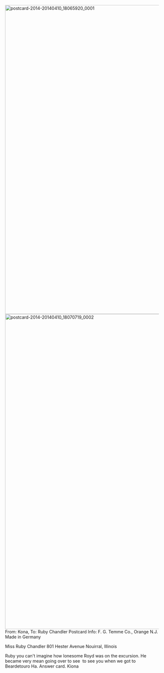 <html><body><a href="http://107.170.91.122/wp-content/uploads/2014/04/postcard-2014-20140410_18065920_0001.jpg"><img class="alignnone size-full wp-image-104" src="http://107.170.91.122/wp-content/uploads/2014/04/postcard-2014-20140410_18065920_0001.jpg" alt="postcard-2014-20140410_18065920_0001" width="1519" height="1013"></a> <a href="http://107.170.91.122/wp-content/uploads/2014/04/postcard-2014-20140410_18070719_0002.jpg"><img class="alignnone size-full wp-image-105" src="http://107.170.91.122/wp-content/uploads/2014/04/postcard-2014-20140410_18070719_0002.jpg" alt="postcard-2014-20140410_18070719_0002" width="1534" height="1033"></a>From: Kona, To: Ruby Chandler
Postcard Info: F. G. Temme Co., Orange N.J. Made in Germany

Miss Ruby Chandler
801 Hester Avenue
Nouirral, Illinois

Ruby you can't imagine how lonesome Royd was on the excursion. He became very mean going over to see  to see you when we got to Beardetouro Ha. Answer card.
Kiona

 </body></html>